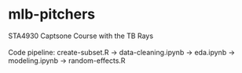 # mlb-pitchers
STA4930 Captsone Course with the TB Rays <br>
<br>
Code pipeline:
create-subset.R -> data-cleaning.ipynb -> eda.ipynb -> modeling.ipynb -> random-effects.R

